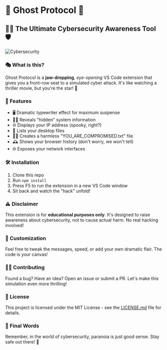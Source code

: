 # 🚨 Ghost Protocol 🚨

## 🕵️‍♂️ The Ultimate Cybersecurity Awareness Tool 🛡️

![Cybersecurity](https://your-image-url-here.com/cybersecurity.gif)

### 🎭 What is this?

Ghost Protocol is a **jaw-dropping**, _eye-opening_ VS Code extension that gives you a front-row seat to a simulated cyber attack. It's like watching a thriller movie, but you're the star! 🌟

### 🚀 Features

- 🖥️ Dramatic typewriter effect for maximum suspense
- 🕵️‍♀️ Reveals "hidden" system information
- 🌐 Displays your IP address (spooky, right?)
- 📂 Lists your desktop files
- 🏴‍☠️ Creates a harmless "YOU_ARE_COMPROMISED.txt" file
- 🕰️ Shows your browser history (don't worry, we won't tell)
- 🌐 Exposes your network interfaces

### 🛠️ Installation

1. Clone this repo
2. Run `npm install`
3. Press F5 to run the extension in a new VS Code window
4. Sit back and watch the "hack" unfold!

### ⚠️ Disclaimer

This extension is for **educational purposes only**. It's designed to raise awareness about cybersecurity, not to cause actual harm. No real hacking involved!

### 🎨 Customization

Feel free to tweak the messages, speed, or add your own dramatic flair. The code is your canvas!

### 👨‍💻 Contributing

Found a bug? Have an idea? Open an issue or submit a PR. Let's make this simulation even more thrilling!

### 📜 License

This project is licensed under the MIT License - see the [LICENSE.md](LICENSE.md) file for details.

### 🎉 Final Words

Remember, in the world of cybersecurity, paranoia is just good sense. Stay safe out there! 🔐

